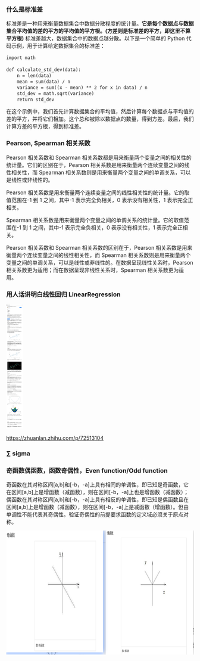 ### 什么是标准差

标准差是一种用来衡量数据集合中数据分散程度的统计量。**它是每个数据点与数据集合平均值的差的平方的平均值的平方根。(方差则是标准差的平方，即这里不算平方根)** 标准差越大，数据集合中的数据点越分散。以下是一个简单的 Python 代码示例，用于计算给定数据集合的标准差：

```
import math

def calculate_std_dev(data):
    n = len(data)
    mean = sum(data) / n
    variance = sum((x - mean) ** 2 for x in data) / n
    std_dev = math.sqrt(variance)
    return std_dev
```

在这个示例中，我们首先计算数据集合的平均值，然后计算每个数据点与平均值的差的平方，并将它们相加。这个总和被除以数据点的数量，得到方差。最后，我们计算方差的平方根，得到标准差。

### Pearson, Spearman 相关系数

Pearson 相关系数和 Spearman 相关系数都是用来衡量两个变量之间的相关性的统计量。它们的区别在于，Pearson 相关系数是用来衡量两个连续变量之间的线性相关性，而 Spearman 相关系数则是用来衡量两个变量之间的单调关系，可以是线性或非线性的。

Pearson 相关系数是用来衡量两个连续变量之间的线性相关性的统计量。它的取值范围在-1 到 1 之间，其中-1 表示完全负相关，0 表示没有相关性，1 表示完全正相关。

Spearman 相关系数是用来衡量两个变量之间的单调关系的统计量。它的取值范围在-1 到 1 之间，其中-1 表示完全负相关，0 表示没有相关性，1 表示完全正相关。

Pearson 相关系数和 Spearman 相关系数的区别在于，Pearson 相关系数是用来衡量两个连续变量之间的线性相关性，而 Spearman 相关系数则是用来衡量两个变量之间的单调关系，可以是线性或非线性的。在数据呈现线性关系时，Pearson 相关系数更为适用；而在数据呈现非线性关系时，Spearman 相关系数更为适用。

### 用人话讲明白线性回归 LinearRegression

<img src='./img/2023-04-27-22-36-14.png' height=333px></img>

https://zhuanlan.zhihu.com/p/72513104

### ∑ sigma

### 奇函数偶函数，函数奇偶性，Even function/Odd function

奇函数在其对称区间[a,b]和[-b，-a]上具有相同的单调性，即已知是奇函数，它在区间[a,b]上是增函数（减函数），则在区间[-b，-a]上也是增函数（减函数）；偶函数在其对称区间[a,b]和[-b，-a]上具有相反的单调性，即已知是偶函数且在区间[a,b]上是增函数（减函数），则在区间[-b，-a]上是减函数（增函数）。但由单调性不能代表其奇偶性。验证奇偶性的前提要求函数的定义域必须关于原点对称。

<img src='./img/2023-04-30-21-08-21.png' height=333px></img>
